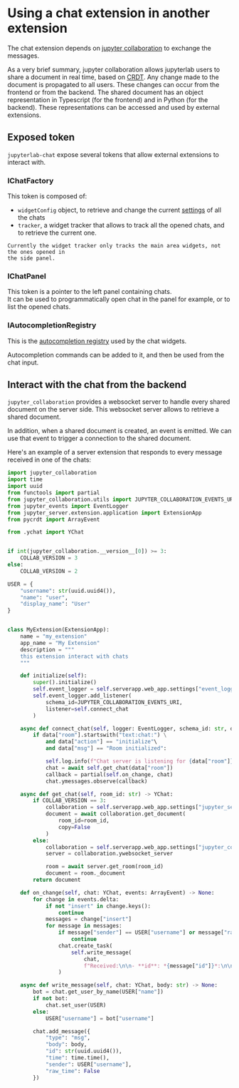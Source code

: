 # Using a chat extension in another extension

The chat extension depends on [jupyter collaboration](https://jupyterlab-realtime-collaboration.readthedocs.io/en/latest/index.html)
to exchange the messages.

As a very brief summary, jupyter collaboration allows jupyterlab users to share a
document in real time, based on
[CRDT](https://en.wikipedia.org/wiki/Conflict-free_replicated_data_type). Any change
made to the document is propagated to all users. These changes can occur from the
frontend or from the backend. The shared document has an object representation in
Typescript (for the frontend) and in Python (for the backend). These representations
can be accessed and used by external extensions.

## Exposed token

`jupyterlab-chat` expose several tokens that allow external extensions to
interact with.

### IChatFactory

This token is composed of:

- `widgetConfig` object, to retrieve and change the current [settings](#chat-settings)
of all the chats
- `tracker`, a widget tracker that allows to track all the opened chats, and to
retrieve the current one.

```{caution}
Currently the widget tracker only tracks the main area widgets, not the ones opened in
the side panel.
```

### IChatPanel

This token is a pointer to the left panel containing chats.\
It can be used to programmatically open chat in the panel for example, or to list the
opened chats.

### IAutocompletionRegistry

This is the [autocompletion registry](#autocompletion-registry) used by the chat
widgets.

Autocompletion commands can be added to it, and then be used from the chat input.

## Interact with the chat from the backend

`jupyter_collaboration` provides a websocket server to handle every shared document
on the server side. This websocket server allows to retrieve a shared document.

In addition, when a shared document is created, an event is emitted. We can use that
event to trigger a connection to the shared document.

Here's an example of a server extension that responds to every message received in one
of the chats:

```python
import jupyter_collaboration
import time
import uuid
from functools import partial
from jupyter_collaboration.utils import JUPYTER_COLLABORATION_EVENTS_URI
from jupyter_events import EventLogger
from jupyter_server.extension.application import ExtensionApp
from pycrdt import ArrayEvent

from .ychat import YChat


if int(jupyter_collaboration.__version__[0]) >= 3:
    COLLAB_VERSION = 3
else:
    COLLAB_VERSION = 2

USER = {
    "username": str(uuid.uuid4()),
    "name": "user",
    "display_name": "User"
}


class MyExtension(ExtensionApp):
    name = "my_extension"
    app_name = "My Extension"
    description = """
    this extension interact with chats
    """

    def initialize(self):
        super().initialize()
        self.event_logger = self.serverapp.web_app.settings["event_logger"]
        self.event_logger.add_listener(
            schema_id=JUPYTER_COLLABORATION_EVENTS_URI,
            listener=self.connect_chat
        )

    async def connect_chat(self, logger: EventLogger, schema_id: str, data: dict) -> None:
        if data["room"].startswith("text:chat:") \
            and data["action"] == "initialize"\
            and data["msg"] == "Room initialized":

            self.log.info(f"Chat server is listening for {data["room"]}")
            chat = await self.get_chat(data["room"])
            callback = partial(self.on_change, chat)
            chat.ymessages.observe(callback)

    async def get_chat(self, room_id: str) -> YChat:
        if COLLAB_VERSION == 3:
            collaboration = self.serverapp.web_app.settings["jupyter_server_ydoc"]
            document = await collaboration.get_document(
                room_id=room_id,
                copy=False
            )
        else:
            collaboration = self.serverapp.web_app.settings["jupyter_collaboration"]
            server = collaboration.ywebsocket_server

            room = await server.get_room(room_id)
            document = room._document
        return document

    def on_change(self, chat: YChat, events: ArrayEvent) -> None:
        for change in events.delta:
            if not "insert" in change.keys():
                continue
            messages = change["insert"]
            for message in messages:
                if message["sender"] == USER["username"] or message["raw_time"]:
                    continue
                chat.create_task(
                    self.write_message(
                        chat,
                        f"Received:\n\n- **id**: *{message["id"]}*:\n\n- **body**: *{message["body"]}*")
                )

    async def write_message(self, chat: YChat, body: str) -> None:
        bot = chat.get_user_by_name(USER["name"])
        if not bot:
            chat.set_user(USER)
        else:
            USER["username"] = bot["username"]

        chat.add_message({
            "type": "msg",
            "body": body,
            "id": str(uuid.uuid4()),
            "time": time.time(),
            "sender": USER["username"],
            "raw_time": False
        })

```
